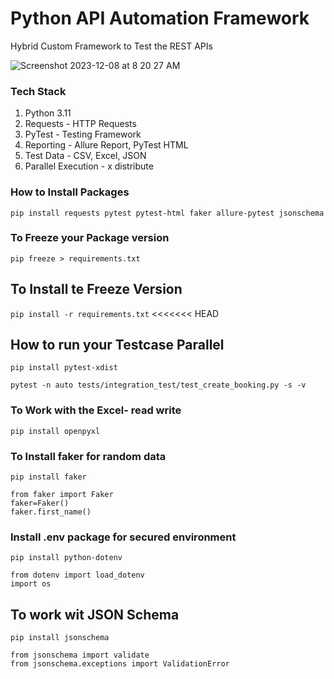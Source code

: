 # Python API Automation Framework

Hybrid Custom Framework to Test the REST APIs

![Screenshot 2023-12-08 at 8 20 27 AM](https://github.com/PramodDutta/Py1xAPIAutomation/assets/1409610/a09647ad-720b-4afb-8d33-b69e4710cee4)


### Tech Stack
1. Python 3.11
2. Requests - HTTP Requests
3. PyTest - Testing Framework
4. Reporting - Allure Report, PyTest HTML
5. Test Data - CSV, Excel, JSON
6. Parallel Execution - x distribute



### How to Install Packages
`` pip install requests pytest pytest-html faker allure-pytest jsonschema
``

### To Freeze your Package version
`` pip freeze > requirements.txt ``

## To Install te Freeze Version
``pip install -r requirements.txt``
<<<<<<< HEAD


## How to run your Testcase Parallel 
`` pip install pytest-xdist ``


``pytest -n auto tests/integration_test/test_create_booking.py -s -v
``

### To Work with the Excel- read write
``pip install openpyxl``


### To Install faker for random data
``pip install faker``

    from faker import Faker
    faker=Faker()
    faker.first_name()

### Install .env package for secured environment
``pip install python-dotenv``

    from dotenv import load_dotenv
    import os

## To work wit JSON Schema
``pip install jsonschema``

    from jsonschema import validate
    from jsonschema.exceptions import ValidationError
